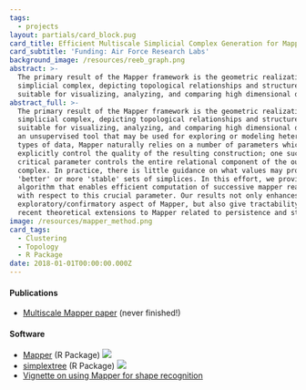 ```yaml
---
tags:
  - projects
layout: partials/card_block.pug
card_title: Efficient Multiscale Simplicial Complex Generation for Mapper
card_subtitle: 'Funding: Air Force Research Labs'
background_image: /resources/reeb_graph.png
abstract: >-
  The primary result of the Mapper framework is the geometric realization of a
  simplicial complex, depicting topological relationships and structures
  suitable for visualizing, analyzing, and comparing high dimensional data...
abstract_full: >-
  The primary result of the Mapper framework is the geometric realization of a
  simplicial complex, depicting topological relationships and structures
  suitable for visualizing, analyzing, and comparing high dimensional data. As
  an unsupervised tool that may be used for exploring or modeling heterogeneous
  types of data, Mapper naturally relies on a number of parameters which
  explicitly control the quality of the resulting construction; one such
  critical parameter controls the entire relational component of the output
  complex. In practice, there is little guidance on what values may provide
  'better' or more 'stable' sets of simplices. In this effort, we provide a new
  algorithm that enables efficient computation of successive mapper realizations
  with respect to this crucial parameter. Our results not only enhances the
  exploratory/confirmatory aspect of Mapper, but also give tractability to
  recent theoretical extensions to Mapper related to persistence and stability.
image: /resources/mapper_method.png
card_tags:
  - Clustering
  - Topology
  - R Package
date: 2018-01-01T00:00:00.000Z
---
```



<div class="flex items-center px-2 py-1 bg-gray-100">

<h4 class="font-bold bg-gray-100">

Publications
</h4>

</div>

<div class="p-2 overflow-auto px-4 py-2 bg-white-100">

<div class="prose-md lisc-desc text-sm space-y-2">

- [Multiscale Mapper paper](resources/indexed_mapper.pdf) (never
  finished!)

</div>

</div>

<div class="flex items-center px-2 py-1 bg-gray-100">

<h4 class="font-bold bg-gray-100">

Software
</h4>

</div>

<div class="p-2 overflow-auto px-4 py-2 bg-white-100">

<div class="prose-md lisc-desc text-sm space-y-2">

- [Mapper](https://peekxc.github.io/Mapper/) (R Package)
  <a href="https://github.com/peekxc/Mapper" class="float-right"><img
  src="https://lifecycle.r-lib.org/articles/figures/lifecycle-deprecated.svg" /></a>
- [simplextree](https://github.com/peekxc/simplextree) (R Package)
  <a href="https://cran.r-project.org/package=simplextree"
  class="float-right"><img
  src="https://cranlogs.r-pkg.org/badges/grand-total/simplextree" /></a>
- [Vignette on using Mapper for shape
  recognition](https://peekxc.github.io/Mapper/articles/ShapeRecognition.html)

</div>

</div>
